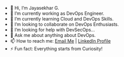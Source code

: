 - 👋 Hi, I’m Jayasekhar G.
- 🔭 I’m currently working as DevOps Engineer.
- 🌱 I’m currently learning Cloud and DevOps Skills.
- 👯 I’m looking to collaborate on DevOps Enthusiasts.
- 🤔 I’m looking for help with DevSecOps...
- 💬 Ask me about anything about DevOps.
- 📫 How to reach me: [Email Me](mailto:jayasekhar.gangoru@gmail.com) | [LinkedIn Profile](https://www.linkedin.com/in/jayasekhar-gangoru)
- ⚡ Fun fact: Everything starts from Curiosity!
